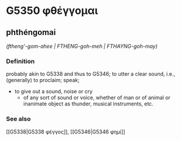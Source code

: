 # G5350 φθέγγομαι

## phthéngomai

_(ftheng'-gom-ahee | FTHENG-goh-meh | FTHAYNG-goh-may)_

### Definition

probably akin to G5338 and thus to G5346; to utter a clear sound, i.e., (generally) to proclaim; speak; 

- to give out a sound, noise or cry
  - of any sort of sound or voice, whether of man or of animal or inanimate object as thunder, musical instruments, etc.

### See also

[[G5338|G5338 φέγγος]], [[G5346|G5346 φημί]]
